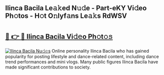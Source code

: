 ## Ilinca Bacila Le𝚊𝚔ed N𝚞𝚍e - Part-eKY Vi𝚍eo Ph𝚘tos - H𝚘t O𝚗lyf𝚊ns Le𝚊𝚔s RdWSV

# <h2><a href="http://hf0est.feru.top/?c=Ilinca+Bacila">🔗 👉 🔴 Ilinca Bacila Vi𝚍𝚎o Ph𝚘t𝚘𝚜</a></h2>

[![Ilinca Bacila Nu𝚍𝚎s](https://i.imgur.com/0TWrTi3.gif)](http://hf0est.feru.top/?c=Ilinca+Bacila)
Online personality Ilinca Bacila who has gained popularity for posting lifestyle and dance-related content, including dance trend performances and mini vlogs. Many public figures Ilinca Bacila have made significant contributions to society. 
